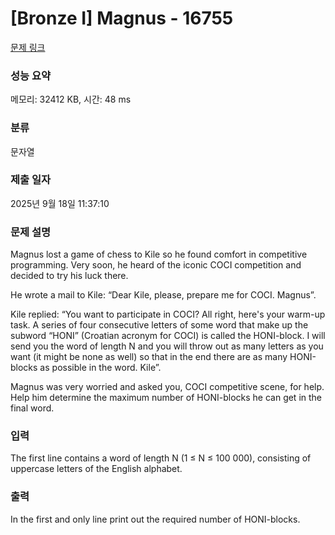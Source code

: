 # [Bronze I] Magnus - 16755 

[문제 링크](https://www.acmicpc.net/problem/16755) 

### 성능 요약

메모리: 32412 KB, 시간: 48 ms

### 분류

문자열

### 제출 일자

2025년 9월 18일 11:37:10

### 문제 설명

<p>Magnus lost a game of chess to Kile so he found comfort in competitive programming. Very soon, he heard of the iconic COCI competition and decided to try his luck there.</p>

<p>He wrote a mail to Kile: “Dear Kile, please, prepare me for COCI. Magnus”.</p>

<p>Kile replied: “You want to participate in COCI? All right, here's your warm-up task. A series of four consecutive letters of some word that make up the subword “HONI” (Croatian acronym for COCI) is called the HONI-block. I will send you the word of length N and you will throw out as many letters as you want (it might be none as well) so that in the end there are as many HONI-blocks as possible in the word. Kile”.</p>

<p>Magnus was very worried and asked you, COCI competitive scene, for help. Help him determine the maximum number of HONI-blocks he can get in the final word.</p>

### 입력 

 <p>The first line contains a word of length N (1 ≤ N ≤ 100 000), consisting of uppercase letters of the English alphabet.</p>

### 출력 

 <p>In the first and only line print out the required number of HONI-blocks.</p>

